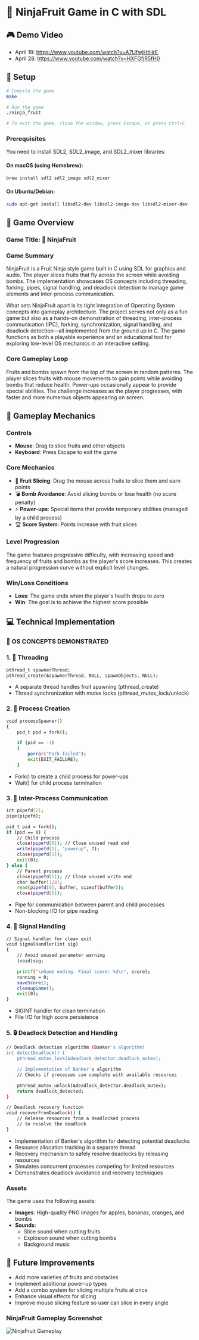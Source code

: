 # 🍊 NinjaFruit Game in C with SDL

## 🎮 Demo Video

- April 18: https://www.youtube.com/watch?v=A7UfwjHtHrE
- April 28: https://www.youtube.com/watch?v=HXFGfjR5fH0

## 🚀 Setup

```bash
# Compile the game
make

# Run the game
./ninja_fruit

# To exit the game, close the window, press Escape, or press Ctrl+C
```

### Prerequisites

You need to install SDL2, SDL2_image, and SDL2_mixer libraries:

#### On macOS (using Homebrew):

```bash
brew install sdl2 sdl2_image sdl2_mixer
```

#### On Ubuntu/Debian:

```bash
sudo apt-get install libsdl2-dev libsdl2-image-dev libsdl2-mixer-dev
```

## 📖 Game Overview

### Game Title: 🍊 NinjaFruit

### Game Summary

NinjaFruit is a Fruit Ninja style game built in C using SDL for graphics and audio. The player slices fruits that fly across the screen while avoiding bombs. The implementation showcases OS concepts including threading, forking, pipes, signal handling, and deadlock detection to manage game elements and inter-process communication.

What sets NinjaFruit apart is its tight integration of Operating System concepts into gameplay architecture. The project serves not only as a fun game but also as a hands-on demonstration of threading, inter-process communication (IPC), forking, synchronization, signal handling, and deadlock detection—all implemented from the ground up in C. The game functions as both a playable experience and an educational tool for exploring low-level OS mechanics in an interactive setting.

### Core Gameplay Loop

Fruits and bombs spawn from the top of the screen in random patterns. The player slices fruits with mouse movements to gain points while avoiding bombs that reduce health. Power-ups occasionally appear to provide special abilities. The challenge increases as the player progresses, with faster and more numerous objects appearing on screen.

## 🎯 Gameplay Mechanics

### Controls

- **Mouse**: Drag to slice fruits and other objects
- **Keyboard**: Press Escape to exit the game

### Core Mechanics

- 🍎 **Fruit Slicing**: Drag the mouse across fruits to slice them and earn points
- 💣 **Bomb Avoidance**: Avoid slicing bombs or lose health (no score penalty)
- ⚡ **Power-ups**: Special items that provide temporary abilities (managed by a child process)
- 🏆 **Score System**: Points increase with fruit slices

### Level Progression

The game features progressive difficulty, with increasing speed and frequency of fruits and bombs as the player's score increases. This creates a natural progression curve without explicit level changes.

### Win/Loss Conditions

- **Loss**: The game ends when the player's health drops to zero
- **Win**: The goal is to achieve the highest score possible

## 💻 Technical Implementation

### 🔧 OS CONCEPTS DEMONSTRATED

### 1. 🧵 **Threading**

```bash
pthread_t spawnerThread;
pthread_create(&spawnerThread, NULL, spawnObjects, NULL);
```

- A separate thread handles fruit spawning (pthread_create)
- Thread synchronization with mutex locks (pthread_mutex_lock/unlock)

### 2. 🔄 **Process Creation**

```bash
void processSpawner()
{
    pid_t pid = fork();

    if (pid == -1)
    {
        perror("Fork failed");
        exit(EXIT_FAILURE);
    }
```

- Fork() to create a child process for power-ups
- Wait() for child process termination

### 3. 📡 **Inter-Process Communication**

```bash
int pipefd[2];
pipe(pipefd);

pid_t pid = fork();
if (pid == 0) {
    // Child process
    close(pipefd[0]); // Close unused read end
    write(pipefd[1], "powerup", 7);
    close(pipefd[1]);
    exit(0);
} else {
    // Parent process
    close(pipefd[1]); // Close unused write end
    char buffer[128];
    read(pipefd[0], buffer, sizeof(buffer));
    close(pipefd[0]);
```

- Pipe for communication between parent and child processes
- Non-blocking I/O for pipe reading

### 4. 🛑 **Signal Handling**

```bash
// Signal handler for clean exit
void signalHandler(int sig)
{
    // Avoid unused parameter warning
    (void)sig;

    printf("\nGame ending. Final score: %d\n", score);
    running = 0;
    saveScore();
    cleanupGame();
    exit(0);
}
```

- SIGINT handler for clean termination
- File I/O for high score persistence

### 5. 🔒 **Deadlock Detection and Handling**

```bash
// Deadlock detection algorithm (Banker's algorithm)
int detectDeadlock() {
    pthread_mutex_lock(&deadlock_detector.deadlock_mutex);

    // Implementation of Banker's algorithm
    // Checks if processes can complete with available resources

    pthread_mutex_unlock(&deadlock_detector.deadlock_mutex);
    return deadlock_detected;
}

// Deadlock recovery function
void recoverFromDeadlock() {
    // Release resources from a deadlocked process
    // to resolve the deadlock
}
```

- Implementation of Banker's algorithm for detecting potential deadlocks
- Resource allocation tracking in a separate thread
- Recovery mechanism to safely resolve deadlocks by releasing resources
- Simulates concurrent processes competing for limited resources
- Demonstrates deadlock avoidance and recovery techniques

### Assets

The game uses the following assets:

- **Images**: High-quality PNG images for apples, bananas, oranges, and bombs
- **Sounds**:
  - Slice sound when cutting fruits
  - Explosion sound when cutting bombs
  - Background music

## 🔮 Future Improvements

- Add more varieties of fruits and obstacles
- Implement additional power-up types
- Add a combo system for slicing multiple fruits at once
- Enhance visual effects for slicing
- Improve mouse slicing feature so user can slice in every angle

### NinjaFruit Gameplay Screenshot

![NinjaFruit Gameplay](./assets/gameplay.png)
